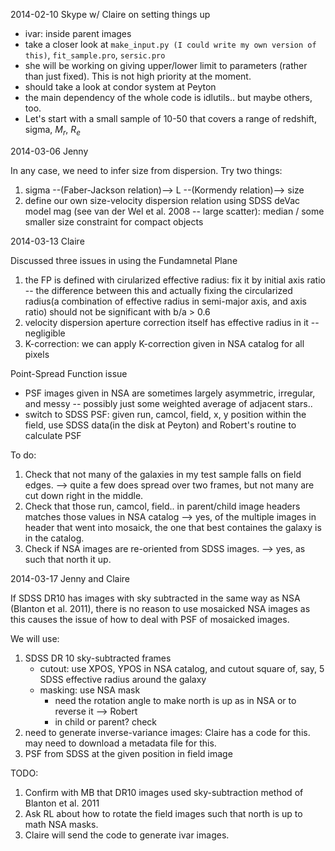 
2014-02-10 Skype w/ Claire on setting things up

- ivar: inside parent images
- take a closer look at `make_input.py (I could write my own version of this)`, 
  `fit_sample.pro`, `sersic.pro`
- she will be working on giving upper/lower limit to parameters (rather than just fixed). This is not high priority at the moment.
- should take a look at condor system at Peyton
- the main dependency of the whole code is idlutils.. but maybe others, too.
- Let's start with a small sample of 10-50 that covers a range of redshift, sigma, $M_r$, $R_e$

2014-03-06 Jenny

In any case, we need to infer size from dispersion. Try two things:

1. sigma --(Faber-Jackson relation)--> L --(Kormendy relation)--> size
2. define our own size-velocity dispersion relation using SDSS deVac model mag (see van der Wel et al. 2008 -- large scatter): median / some smaller size constraint for compact objects

2014-03-13 Claire

Discussed three issues in using the Fundamnetal Plane

1. the FP is defined with cirularized effective radius: fix it by initial axis ratio -- the difference between this and actually fixing the circularized radius(a combination of effective radius in semi-major axis, and axis ratio) should not be significant with b/a > 0.6
2. velocity dispersion aperture correction itself has effective radius in it -- negligible
3. K-correction: we can apply K-correction given in NSA catalog for all pixels

Point-Spread Function issue

- PSF images given in NSA are sometimes largely asymmetric, irregular, and messy -- possibly just some weighted average of adjacent stars..
- switch to SDSS PSF: given run, camcol, field, x, y position within the field, use SDSS data(in the disk at Peyton) and Robert's routine to calculate PSF

To do:

1. Check that not many of the galaxies in my test sample falls on field edges. --> quite a few does spread over two frames, but not many are cut down right in the middle.
2. Check that those run, camcol, field.. in parent/child image headers matches those values in NSA catalog --> yes, of the multiple images in header that went into mosaick, the one that best containes the galaxy is in the catalog.
3. Check if NSA images are re-oriented from SDSS images. --> yes, as such that north it up.


2014-03-17 Jenny and Claire

If SDSS DR10 has images with sky subtracted in the same way as NSA (Blanton et al. 2011), there is no reason to use mosaicked NSA images as this causes the issue of how to deal with PSF of mosaicked images.

We will use:

1. SDSS DR 10 sky-subtracted frames
    - cutout: use XPOS, YPOS in NSA catalog, and cutout square of, say, 5 SDSS effective radius around the galaxy
    - masking: use NSA mask
        + need the rotation angle to make north is up as in NSA or to reverse it --> Robert
        + in child or parent? check
2. need to generate inverse-variance images: Claire has a code for this. may need to download a metadata file for this.
3. PSF from SDSS at the given position in field image

TODO:

1. Confirm with MB that DR10 images used sky-subtraction method of Blanton et al. 2011
2. Ask RL about how to rotate the field images such that north is up to math NSA masks.
3. Claire will send the code to generate ivar images.


